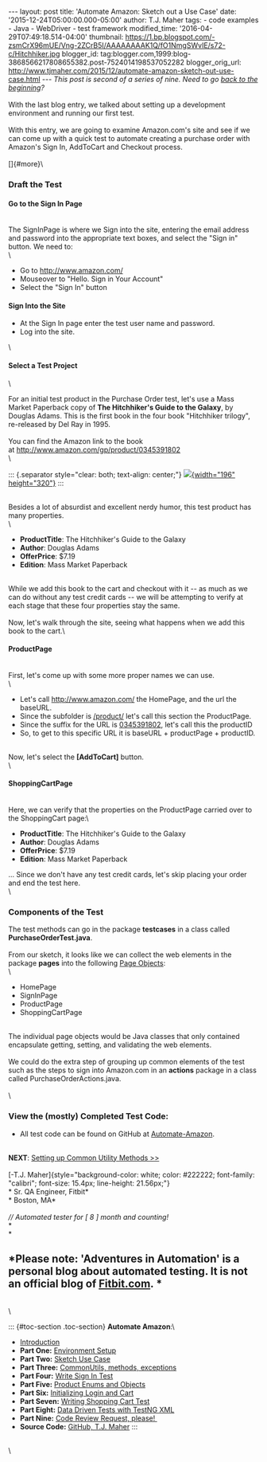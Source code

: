 \-\-- layout: post title: \'Automate Amazon: Sketch out a Use Case\'
date: \'2015-12-24T05:00:00.000-05:00\' author: T.J. Maher tags: - code
examples - Java - WebDriver - test framework modified\_time:
\'2016-04-29T07:49:18.514-04:00\' thumbnail:
https://1.bp.blogspot.com/-zsmCrX96mUE/Vng-2ZCrB5I/AAAAAAAAK1Q/fO1NmgSWvIE/s72-c/Hitchhiker.jpg
blogger\_id:
tag:blogger.com,1999:blog-3868566217808655382.post-7524014198537052282
blogger\_orig\_url:
http://www.tjmaher.com/2015/12/automate-amazon-sketch-out-use-case.html
\-\-- *This post is second of a series of nine. Need to go [back to the
beginning](/2015/12/next-week-automating-amazon-how-i-am.html)?*\
\
With the last blog entry, we talked about setting up a development
environment and running our first test.\
\
With this entry, we are going to examine Amazon.com\'s site and see if
we can come up with a quick test to automate creating a purchase order
with Amazon\'s Sign In, AddToCart and Checkout process.\
\
[]{#more}\

### Draft the Test

#### Go to the Sign In Page

\
The SignInPage is where we Sign into the site, entering the email
address and password into the appropriate text boxes, and select the
\"Sign in\" button. We need to:\
\

-   Go to http://www.amazon.com/
-   Mouseover to \"Hello. Sign in Your Account\"
-   Select the \"Sign In\" button

#### 

#### Sign Into the Site

-   At the Sign In page enter the test user name and password.
-   Log into the site.

\

#### Select a Test Project

<div>

\

</div>

For an initial test product in the Purchase Order test, let\'s use a
Mass Market Paperback copy of **The Hitchhiker\'s Guide to the Galaxy**,
by Douglas Adams. This is the first book in the four book \"Hitchhiker
trilogy\", re-released by Del Ray in 1995.\
\
You can find the Amazon link to the book
at <http://www.amazon.com/gp/product/0345391802>\
\

::: {.separator style="clear: both; text-align: center;"}
[![](https://1.bp.blogspot.com/-zsmCrX96mUE/Vng-2ZCrB5I/AAAAAAAAK1Q/fO1NmgSWvIE/s320/Hitchhiker.jpg){width="196"
height="320"}](http://1.bp.blogspot.com/-zsmCrX96mUE/Vng-2ZCrB5I/AAAAAAAAK1Q/fO1NmgSWvIE/s1600/Hitchhiker.jpg)
:::

\
Besides a lot of absurdist and excellent nerdy humor, this test product
has many properties.\
\

-   **ProductTitle**: The Hitchhiker\'s Guide to the Galaxy
-   **Author**: Douglas Adams
-   **OfferPrice**: \$7.19
-   **Edition**: Mass Market Paperback

\
While we add this book to the cart and checkout with it \-- as much as
we can do without any test credit cards \-- we will be attempting to
verify at each stage that these four properties stay the same.\
\
Now, let\'s walk through the site, seeing what happens when we add this
book to the cart.\

#### ProductPage

\
First, let\'s come up with some more proper names we can use.\
\

-   Let\'s call http://www.amazon.com/ the HomePage, and the url the
    baseURL.
-   Since the subfolder
    is [/product/](http://www.amazon.com/gp/product/) let\'s call this
    section the ProductPage. 
-   Since the suffix for the URL
    is [0345391802](http://www.amazon.com/gp/product/0345391802), let\'s
    call this the productID
-   So, to get to this specific URL it is baseURL + productPage +
    productID.

\
Now, let\'s select the **\[AddToCart\]** button.\
\

#### ShoppingCartPage 

\
Here, we can verify that the properties on the ProductPage carried over
to the ShoppingCart page:\

-   **ProductTitle**: The Hitchhiker\'s Guide to the Galaxy
-   **Author**: Douglas Adams
-   **OfferPrice**: \$7.19
-   **Edition**: Mass Market Paperback

\... Since we don\'t have any test credit cards, let\'s skip placing
your order and end the test here.\
\

### Components of the Test

The test methods can go in the package **testcases** in a class called
**PurchaseOrderTest.java**.\
\
From our sketch, it looks like we can collect the web elements in the
package **pages** into the following [Page
Objects](/2015/07/the-internet-page-object-model-examples.html):\
\

-   HomePage
-   SignInPage
-   ProductPage
-   ShoppingCartPage

\
The individual page objects would be Java classes that only contained
encapsulate getting, setting, and validating the web elements.\
\
We could do the extra step of grouping up common elements of the test
such as the steps to sign into Amazon.com in an **actions** package in a
class called PurchaseOrderActions.java.\
\
\

### View the (mostly) Completed Test Code:

-   All test code can be found on GitHub
    at [Automate-Amazon](https://github.com/tjmaher/automate-amazon/tree/master/automate-amazon/src/test/java).

\
**NEXT**: [Setting up Common Utility Methods
\>\>](/2015/12/automate-amazon-commonutils-methods-and.html)\
\
[-T.J.
Maher]{style="background-color: white; color: #222222; font-family: "calibri"; font-size: 15.4px; line-height: 21.56px;"}\
* Sr. QA Engineer, Fitbit*\
* Boston, MA*\
*\
// Automated tester for \[ 8 \] month and counting!*\
*\
*

*Please note: \'Adventures in Automation\' is a personal blog about automated testing. It is not an official blog of [Fitbit.com](http://www.fitbit.com/). *
------------------------------------------------------------------------------------------------------------------------------------------------------------

\
\

::: {#toc-section .toc-section}
**Automate Amazon**:\

-   [Introduction](/2015/12/next-week-automating-amazon-how-i-am.html)
-   **Part One:** [Environment
    Setup](/2015/12/automate-amazon-development-environment.html)
-   **Part Two:** [Sketch Use
    Case](/2015/12/automate-amazon-sketch-out-use-case.html)
-   **Part Three:** [CommonUtils, methods,
    exceptions](/2015/12/automate-amazon-commonutils-methods-and.html)
-   **Part Four:** [Write Sign In
    Test](/2015/12/automate-amazon-writing-sign-in-test.html)
-   **Part Five:** [Product Enums and
    Objects](/2016/01/automate-amazon-productenums-and.html)
-   **Part Six:** [Initializing Login and
    Cart](/2016/01/automate-amazon-initializing-login-and.html)
-   **Part Seven:** [Writing Shopping Cart
    Test](/2016/01/automate-amazon-writing-shopping-cart.html)
-   **Part Eight:** [Data Driven Tests with TestNG
    XML](/2016/01/automate-amazon-sketch-of-possible-data.html)
-   **Part Nine:** [Code Review Request,
    please! ](/2016/01/code-review-request-please-automated.html)
-   **Source Code:** [GitHub, T.J.
    Maher](https://github.com/tjmaher/automate-amazon/)
:::

\
\
